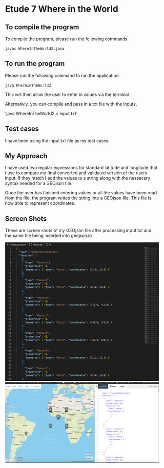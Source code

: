 # Etude 7 Where in the World

## To compile the program

To compile the program, please run the following commands

`javac WhereInTheWorld2.java`

## To run the program

Please run the following command to run the application

`java WhereInTheWorld2`

This will then allow the user to enter in values via the terminal

Alternativly, you can compile and pass in a txt file with the inputs.

'java WhereInTheWorld2 < input.txt'

## Test cases

I have been using the input.txt file as my test cases

## My Approach

I have used two regular expressions for standard latitude and longitude that I use to compare my final converted and validated version of the users input. If they match I add the values to a string along with the nessacery syntax needed for a GEOjson file.

Once the user has finished entering values or all the values have been read from the file, the program writes the string into a GEOjson file. This file is now able to represent coordinates.

## Screen Shots

These are screen shots of my GEOjson file after processing input.txt and the same file being inserted into geojson.io

![map.geojson file](screenShot1.png "map.geojson file")
![file opened via geojson.io](screenShot2.png "file opened via geojson.io")
